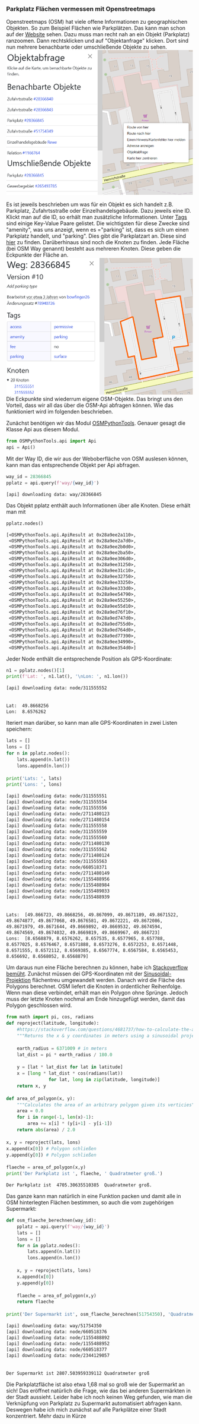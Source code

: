 ### Parkplatz Flächen vermessen mit Openstreetmaps  

Openstreetmaps (OSM) hat viele offene Informationen zu geographischen Objekten. So zum Beispiel Flächen wie Parkplätzen. Das kann man schon auf der [Website](openstreetmap.org) sehen. Dazu muss man recht nah an ein Objekt (Parkplatz) ranzoomen. Dann rechtsklicken und auf "Objektanfrage" klicken. Dort sind nun mehrere benachbarte oder umschließende Objekte zu sehen.  
![image](assets/img/objektabfrage.png)  

Es ist jeweils beschrieben um was für ein Objekt es sich handelt z.B. Parkplatz, Zufahrtsstraße oder Einzelhandelsgebäude. Dazu jeweils eine ID. Klickt man auf die ID, so erhält man zusätzliche Informationen. Unter [Tags](https://wiki.openstreetmap.org/wiki/Tags) sind einige Key-Value Paare gelistet. Die wichtigsten für diese Zwecke sind "amenity", was uns anzeigt, wenn es ="parking" ist, dass es sich um einen Parkplatz handelt, und "parking". Dies gibt die Parkplatzart an. Diese sind [hier](https://wiki.openstreetmap.org/wiki/DE:Key:parking?uselang=de) zu finden. Darüberhinaus sind noch die Knoten zu finden. Jede Fläche (bei OSM Way genannt) besteht aus mehreren Knoten. Diese geben die Eckpunkte der Fläche an.  
![image](assets/img/osm_parkplatz.png)  
Die Eckpunkte sind wiederrum eigene OSM-Objekte. Das bringt uns den Vorteil, dass wir all das über die OSM-Api abfragen können. Wie das funktioniert wird im folgenden beschrieben.  

Zunächst benötigen wir das Modul [OSMPythonTools](https://pypi.org/project/OSMPythonTools/). Genauer gesagt die Klasse Api aus diesem Modul. 


```python
from OSMPythonTools.api import Api
api = Api()
```

Mit der Way ID, die wir aus der Weboberfläche von OSM auslesen können, kann man das entsprechende Objekt per Api abfragen. 


```python
way_id = 28366845
pplatz = api.query(f'way/{way_id}')
```

    [api] downloading data: way/28366845
    

Das Objekt pplatz enthält auch Informationen über alle Knoten. Diese erhält man mit


```python
pplatz.nodes()
```




    [<OSMPythonTools.api.ApiResult at 0x28a9ee2a110>,
     <OSMPythonTools.api.ApiResult at 0x28a9ee2a7d0>,
     <OSMPythonTools.api.ApiResult at 0x28a9ee2b0d0>,
     <OSMPythonTools.api.ApiResult at 0x28a9ee2ba50>,
     <OSMPythonTools.api.ApiResult at 0x28a9ee306d0>,
     <OSMPythonTools.api.ApiResult at 0x28a9ee31250>,
     <OSMPythonTools.api.ApiResult at 0x28a9ee31c10>,
     <OSMPythonTools.api.ApiResult at 0x28a9ee32750>,
     <OSMPythonTools.api.ApiResult at 0x28a9ee33250>,
     <OSMPythonTools.api.ApiResult at 0x28a9ee333d0>,
     <OSMPythonTools.api.ApiResult at 0x28a9ee54790>,
     <OSMPythonTools.api.ApiResult at 0x28a9ee55250>,
     <OSMPythonTools.api.ApiResult at 0x28a9ee55d10>,
     <OSMPythonTools.api.ApiResult at 0x28a9ed76f10>,
     <OSMPythonTools.api.ApiResult at 0x28a9ed747d0>,
     <OSMPythonTools.api.ApiResult at 0x28a9ed755d0>,
     <OSMPythonTools.api.ApiResult at 0x28a9ed764d0>,
     <OSMPythonTools.api.ApiResult at 0x28a9ed77390>,
     <OSMPythonTools.api.ApiResult at 0x28a9ee34990>,
     <OSMPythonTools.api.ApiResult at 0x28a9ee354d0>]



Jeder Node enthält die entsprechende Position als GPS-Koordinate:


```python
n1 = pplatz.nodes()[1]
print(f'Lat: ', n1.lat(), '\nLon: ', n1.lon())
```

    [api] downloading data: node/311555552
    

    Lat:  49.8668256 
    Lon:  8.6576262
    

Iteriert man darüber, so kann man alle GPS-Koordinaten in zwei Listen speichern:


```python
lats = []
lons = []
for n in pplatz.nodes():
    lats.append(n.lat())
    lons.append(n.lon())

print('Lats: ', lats)
print('Lons: ', lons)
```

    [api] downloading data: node/311555551
    [api] downloading data: node/311555554
    [api] downloading data: node/311555556
    [api] downloading data: node/2711480123
    [api] downloading data: node/2711480154
    [api] downloading data: node/311555558
    [api] downloading data: node/311555559
    [api] downloading data: node/311555560
    [api] downloading data: node/2711480130
    [api] downloading data: node/311555562
    [api] downloading data: node/2711480124
    [api] downloading data: node/311555563
    [api] downloading data: node/660518371
    [api] downloading data: node/2711480149
    [api] downloading data: node/1155488956
    [api] downloading data: node/1155488984
    [api] downloading data: node/1155489033
    [api] downloading data: node/1155488939
    

    Lats:  [49.866723, 49.8668256, 49.867099, 49.8671189, 49.8671522, 49.8674877, 49.8677068, 49.8676581, 49.8672221, 49.8672086, 49.8671979, 49.8671644, 49.8669892, 49.8669532, 49.8674594, 49.8674569, 49.8674032, 49.8669819, 49.8669967, 49.866723]
    Lons:  [8.6568879, 8.6576262, 8.657535, 8.6577965, 8.657788, 8.6577025, 8.6576467, 8.6571888, 8.6573276, 8.6572253, 8.6571448, 8.6571555, 8.6572112, 8.6569385, 8.6567774, 8.6567584, 8.6565453, 8.656692, 8.6568052, 8.6568879]
    

Um daraus nun eine Fläche berechnen zu können, habe ich [Stackoverflow bemüht](https://stackoverflow.com/questions/4681737/how-to-calculate-the-area-of-a-polygon-on-the-earths-surface-using-python). Zunächst müssen dei GPS-Koordinaten mit der [Sinusoidal-Projektion](https://de.wikipedia.org/wiki/Sinusoidal-Projektion) flächentreu umgewandelt werden. Danach wird die Fläche des Polygons berechnet. OSM liefert die Knoten in ordentlicher Reihenfolge. Wenn man diese verbindet, erhält man ein Polygon ohne Sprünge. Jedoch muss der letzte Knoten nochmal am Ende hinzugefügt werden, damit das Polygon geschlossen wird.


```python
from math import pi, cos, radians
def reproject(latitude, longitude):
    #https://stackoverflow.com/questions/4681737/how-to-calculate-the-area-of-a-polygon-on-the-earths-surface-using-python
    """Returns the x & y coordinates in meters using a sinusoidal projection"""

    earth_radius = 6371009 # in meters
    lat_dist = pi * earth_radius / 180.0

    y = [lat * lat_dist for lat in latitude]
    x = [long * lat_dist * cos(radians(lat)) 
                for lat, long in zip(latitude, longitude)]
    return x, y

def area_of_polygon(x, y):
    """Calculates the area of an arbitrary polygon given its verticies"""
    area = 0.0
    for i in range(-1, len(x)-1):
        area += x[i] * (y[i+1] - y[i-1])
    return abs(area) / 2.0

x, y = reproject(lats, lons)
x.append(x[0]) # Polygon schließen
y.append(y[0]) # Polygon schließen

flaeche = area_of_polygon(x,y)
print('Der Parkplatz ist ', flaeche, ' Quadratmeter groß.')
```

    Der Parkplatz ist  4705.30635510385  Quadratmeter groß.
    

Das ganze kann man natürlich in eine Funktion packen und damit alle in OSM hinterlegten Flächen bestimmen, so auch die vom zugehörigen Supermarkt:  


```python
def osm_flaeche_berechnen(way_id):
    pplatz = api.query(f'way/{way_id}')
    lats = []
    lons = []
    for n in pplatz.nodes():
        lats.append(n.lat())
        lons.append(n.lon())
    
    x, y = reproject(lats, lons)
    x.append(x[0]) 
    y.append(y[0]) 

    flaeche = area_of_polygon(x,y)
    return flaeche

print('Der Supermarkt ist', osm_flaeche_berechnen(51754350), 'Quadratmeter groß')
```

    [api] downloading data: way/51754350
    [api] downloading data: node/660518376
    [api] downloading data: node/1155488892
    [api] downloading data: node/1155488952
    [api] downloading data: node/660518377
    [api] downloading data: node/2344129057
    

    Der Supermarkt ist 2807.503959339112 Quadratmeter groß
    

Die Parkplatzfläche ist also etwa 1,68 mal so groß wie der Supermarkt an sich! Das eröffnet natürlich die Frage, wie das bei anderen Supermärkten in der Stadt aussieht. Leider habe ich noch keinen Weg gefunden, wie man die Verknüpfung von Parkplatz zu Supermarkt automatisiert abfragen kann. Deswegen habe ich mich zunächst auf alle Parkplätze einer Stadt konzentriert. Mehr dazu in Kürze


```python

```
